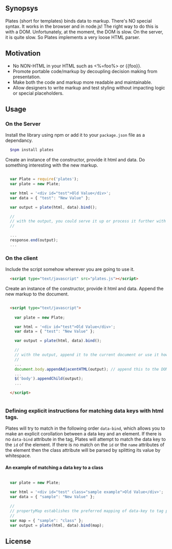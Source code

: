 
## Synopsys

Plates (short for templates) binds data to markup. There's NO special syntax. It works in the browser and in node.js! The right way to do this is with a DOM. Unfortunately, at the moment, the DOM is slow. On the server, it is quite slow. So Plates implements a very loose HTML parser.

## Motivation

- No NON-HTML in your HTML such as <%=foo%> or {{foo}}.
- Promote portable code/markup by decoupling decision making from presentation.
- Make both the code and markup more readable and maintainable.
- Allow designers to write markup and test styling without impacting logic or special placeholders.

## Usage

### On the Server

Install the library using npm or add it to your `package.json` file as a dependancy.

```bash
  $npm install plates
```

Create an instance of the constructor, provide it html and data. Do something interesting with the new markup.

```js

  var Plate = require('plates');
  var plate = new Plate;

  var html = '<div id="test">Old Value</div>';
  var data = { "test": "New Value" };

  var output = plate(html, data).bind(); 

  //
  // with the output, you could serve it up or process it further with JSDOM
  //

  ...
  response.end(output);
  ...

```     

### On the client

Include the script somehow wherever you are going to use it.

```html
  <script type="text/javascript" src="plates.js"></script>
```

Create an instance of the constructor, provide it html and data. Append the new markup to the document.

```html

  <script type="text/javascript">
  
    var plate = new Plate;

    var html = '<div id="test">Old Value</div>';
    var data = { "test": "New Value" };

    var output = plate(html, data).bind();

    //
    // with the output, append it to the current document or use it however you want.
    //
    ...
    document.body.appendAdjacentHTML(output); // append this to the DOM using native DOM APIs.
    ...
    $('body').appendChild(output);
    ...

  </script>
  
```

### Defining explicit instructions for matching data keys with html tags.

Plates will try to match in the following order `data-bind`, which allows you to make an explicit corollation between a data key and an element. If there is no `data-bind` attribute in the tag, Plates will attempt to match the data key to the `id` of the element. If there is no match on the `id` or the `name` attributes of the element then the class attribute will be parsed by splitting its value by whitespace.

#### An example of matching a data key to a class

```js

  var plate = new Plate;

  var html = '<div id="test" class="sample example">Old Value</div>';
  var data = { "sample": "New Value" };

  //
  // propertyMap establishes the preferred mapping of data-key to tag property.
  //
  var map = { "sample": "class" };
  var output = plate(html, data).bind(map);

```

## License



